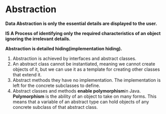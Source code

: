 # Abstraction
**Data Abstraction is only the essential details are displayed to the user.**

**IS A Process of identifying only the required characteristics of an object ignoring the irrelevant details.**

**Abstraction is detailed hiding(implementation hiding).**


1. Abstraction is achieved by interfaces and abstract classes.
2. An abstract class cannot be instantiated, meaning we cannot create objects of it, but we can use it as a template for creating other classes that extend it.
3. Abstract methods they have no implementation. The implementation is left for the concrete subclasses to define.
4. Abstract classes and methods **enable polymorphism**in Java. **Polymorphism** is the ability of an object to take on many forms. This means that a variable of an abstract type can hold objects of any concrete subclass of that abstract class. 



